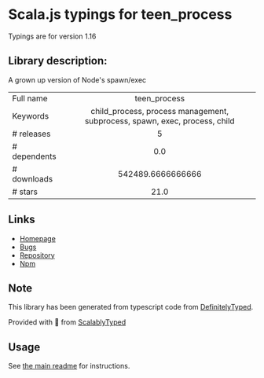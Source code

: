 
# Scala.js typings for teen_process

Typings are for version 1.16

## Library description:
A grown up version of Node's spawn/exec

|                    |                 |
| ------------------ | :-------------: |
| Full name          | teen_process |
| Keywords           | child_process, process management, subprocess, spawn, exec, process, child |
| # releases         | 5 |
| # dependents       | 0.0 |
| # downloads        | 542489.6666666666 |
| # stars            | 21.0 |

## Links
- [Homepage](https://github.com/appium/node-teen_process#readme)
- [Bugs](https://github.com/appium/node-teen_process/issues)
- [Repository](https://github.com/appium/node-teen_process)
- [Npm](https://www.npmjs.com/package/teen_process)
    


## Note
This library has been generated from typescript code from [DefinitelyTyped](https://definitelytyped.org).

Provided with :purple_heart: from [ScalablyTyped](https://github.com/oyvindberg/ScalablyTyped)

## Usage
See [the main readme](../../readme.md) for instructions.


